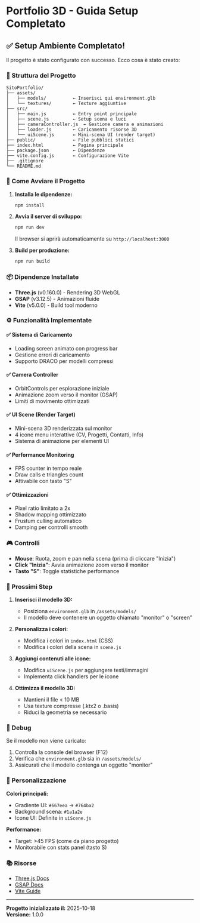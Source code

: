 # Portfolio 3D - Guida Setup Completato

## ✅ Setup Ambiente Completato!

Il progetto è stato configurato con successo. Ecco cosa è stato creato:

### 📁 Struttura del Progetto

```
SitoPortfolio/
├── assets/
│   ├── models/          ← Inserisci qui environment.glb
│   └── textures/        ← Texture aggiuntive
├── src/
│   ├── main.js          ← Entry point principale
│   ├── scene.js         ← Setup scena e luci
│   ├── cameraController.js  ← Gestione camera e animazioni
│   ├── loader.js        ← Caricamento risorse 3D
│   └── uiScene.js       ← Mini-scena UI (render target)
├── public/              ← File pubblici statici
├── index.html           ← Pagina principale
├── package.json         ← Dipendenze
├── vite.config.js       ← Configurazione Vite
├── .gitignore          
└── README.md
```

### 🚀 Come Avviare il Progetto

1. **Installa le dipendenze:**
   ```powershell
   npm install
   ```

2. **Avvia il server di sviluppo:**
   ```powershell
   npm run dev
   ```
   Il browser si aprirà automaticamente su `http://localhost:3000`

3. **Build per produzione:**
   ```powershell
   npm run build
   ```

### 📦 Dipendenze Installate

- **Three.js** (v0.160.0) - Rendering 3D WebGL
- **GSAP** (v3.12.5) - Animazioni fluide
- **Vite** (v5.0.0) - Build tool moderno

### ⚙️ Funzionalità Implementate

#### ✅ Sistema di Caricamento
- Loading screen animato con progress bar
- Gestione errori di caricamento
- Supporto DRACO per modelli compressi

#### ✅ Camera Controller
- OrbitControls per esplorazione iniziale
- Animazione zoom verso il monitor (GSAP)
- Limiti di movimento ottimizzati

#### ✅ UI Scene (Render Target)
- Mini-scena 3D renderizzata sul monitor
- 4 icone menu interattive (CV, Progetti, Contatti, Info)
- Sistema di animazione per elementi UI

#### ✅ Performance Monitoring
- FPS counter in tempo reale
- Draw calls e triangles count
- Attivabile con tasto "S"

#### ✅ Ottimizzazioni
- Pixel ratio limitato a 2x
- Shadow mapping ottimizzato
- Frustum culling automatico
- Damping per controlli smooth

### 🎮 Controlli

- **Mouse**: Ruota, zoom e pan nella scena (prima di cliccare "Inizia")
- **Click "Inizia"**: Avvia animazione zoom verso il monitor
- **Tasto "S"**: Toggle statistiche performance

### 📝 Prossimi Step

1. **Inserisci il modello 3D:**
   - Posiziona `environment.glb` in `/assets/models/`
   - Il modello deve contenere un oggetto chiamato "monitor" o "screen"

2. **Personalizza i colori:**
   - Modifica i colori in `index.html` (CSS)
   - Modifica i colori della scena in `scene.js`

3. **Aggiungi contenuti alle icone:**
   - Modifica `uiScene.js` per aggiungere testi/immagini
   - Implementa click handlers per le icone

4. **Ottimizza il modello 3D:**
   - Mantieni il file < 10 MB
   - Usa texture compresse (.ktx2 o .basis)
   - Riduci la geometria se necessario

### 🐛 Debug

Se il modello non viene caricato:
1. Controlla la console del browser (F12)
2. Verifica che `environment.glb` sia in `/assets/models/`
3. Assicurati che il modello contenga un oggetto "monitor"

### 🎨 Personalizzazione

**Colori principali:**
- Gradiente UI: `#667eea` → `#764ba2`
- Background scena: `#1a1a2e`
- Icone UI: Definite in `uiScene.js`

**Performance:**
- Target: >45 FPS (come da piano progetto)
- Monitorabile con stats panel (tasto S)

### 📚 Risorse

- [Three.js Docs](https://threejs.org/docs)
- [GSAP Docs](https://greensock.com/docs/)
- [Vite Guide](https://vitejs.dev/guide/)

---

**Progetto inizializzato il:** 2025-10-18  
**Versione:** 1.0.0
